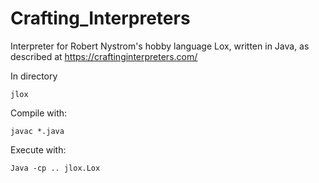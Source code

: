 # Crafting_Interpreters
Interpreter for Robert Nystrom's hobby language Lox, written in Java, as described at https://craftinginterpreters.com/

In directory
```
jlox
```

Compile with:
```
javac *.java
```

Execute with:
```
Java -cp .. jlox.Lox
```
